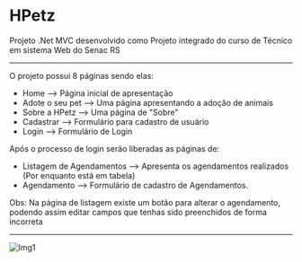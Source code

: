 # HPetz
Projeto .Net MVC desenvolvido como Projeto integrado do curso de Técnico em sistema Web do Senac RS 
<hr>

<p>O projeto possui 8 páginas sendo elas:<p>

+ Home               --> Página inicial de apresentação
+ Adote o seu pet    --> Uma página apresentando a adoção de animais
+ Sobre a HPetz      --> Uma página de "Sobre"
+ Cadastrar          --> Formulário para cadastro de usuário
+ Login              --> Formulário de Login

<p> Após o processo de login serão liberadas as páginas de:</p>

+ Listagem de Agendamentos --> Apresenta os agendamentos realizados (Por enquanto está em tabela)
+ Agendamento              --> Formulário de cadastro de Agendamentos.

<p> Obs: Na página de listagem existe um botão para alterar o agendamento, podendo assim editar campos que tenhas sido preenchidos de forma incorreta</p>

<hr>

![Img1](https://user-images.githubusercontent.com/60347748/152258995-5a639bd0-f2db-438a-990c-972cbb91a701.png)
